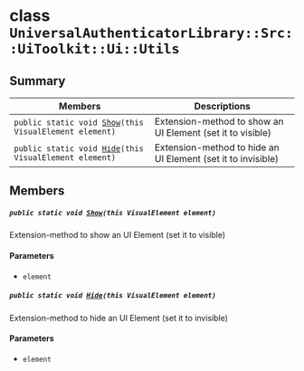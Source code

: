 # class `UniversalAuthenticatorLibrary::Src::UiToolkit::Ui::Utils` 

## Summary

 Members                                | Descriptions                                
----------------------------------------|---------------------------------------------
`public static void `[`Show`](#class_universal_authenticator_library_1_1_src_1_1_ui_toolkit_1_1_ui_1_1_utils_1a56f922d5da34114aba5c95b7597d801d)`(this VisualElement element)` | Extension-method to show an UI Element (set it to visible)
`public static void `[`Hide`](#class_universal_authenticator_library_1_1_src_1_1_ui_toolkit_1_1_ui_1_1_utils_1a3d44e5c438f763b51a6222fe3e66b23e)`(this VisualElement element)` | Extension-method to hide an UI Element (set it to invisible)

## Members

##### `public static void `[`Show`](#class_universal_authenticator_library_1_1_src_1_1_ui_toolkit_1_1_ui_1_1_utils_1a56f922d5da34114aba5c95b7597d801d)`(this VisualElement element)` 

Extension-method to show an UI Element (set it to visible)

#### Parameters
* `element`

##### `public static void `[`Hide`](#class_universal_authenticator_library_1_1_src_1_1_ui_toolkit_1_1_ui_1_1_utils_1a3d44e5c438f763b51a6222fe3e66b23e)`(this VisualElement element)` 

Extension-method to hide an UI Element (set it to invisible)

#### Parameters
* `element`

